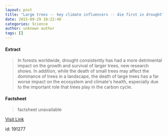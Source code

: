 ```yaml
---
layout: post
title: "Large trees -- key climate influencers -- die first in drought"
date: 2015-09-29 18:22:48
categories: Science
author: unknown author
tags: []
---
```



#### Extract
>In forests worldwide, drought consistently has had a more detrimental impact on the growth and survival of larger trees, new research shows. In addition, while the death of small trees may affect the dominance of trees in a landscape, the death of large trees has a far worse impact on the ecosystem and climate's health, especially due to the important role that trees play in the carbon cycle. 

#### Factsheet
>factsheet unavailable

[Visit Link](http://www.sciencedaily.com/releases/2015/09/150929142248.htm)

id:  191277
